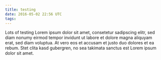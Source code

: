 ```yaml
---
title: testing
date: 2016-05-02 22:56 UTC
tags:
---
```


Lots of testing
Lorem ipsum dolor sit amet, consetetur sadipscing elitr, sed diam nonumy eirmod
tempor invidunt ut labore et dolore magna aliquyam erat, sed diam voluptua. At
vero eos et accusam et justo duo dolores et ea rebum. Stet clita kasd gubergren,
no sea takimata sanctus est Lorem ipsum dolor sit amet.

